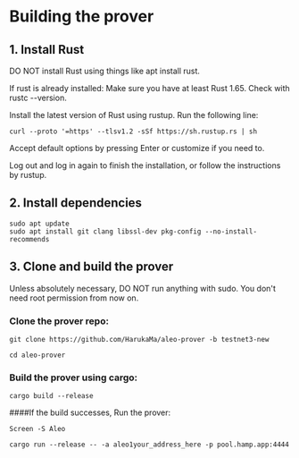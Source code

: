 
# Building the prover

## 1. Install Rust
DO NOT install Rust using things like apt install rust.

If rust is already installed: Make sure you have at least Rust 1.65. Check with rustc --version.

Install the latest version of Rust using rustup. Run the following line:
```
curl --proto '=https' --tlsv1.2 -sSf https://sh.rustup.rs | sh
```
Accept default options by pressing Enter or customize if you need to.

Log out and log in again to finish the installation, or follow the instructions by rustup.

## 2. Install dependencies
```
sudo apt update
sudo apt install git clang libssl-dev pkg-config --no-install-recommends
```
## 3. Clone and build the prover
Unless absolutely necessary, DO NOT run anything with sudo. You don't need root permission from now on.

### Clone the prover repo:
```
git clone https://github.com/HarukaMa/aleo-prover -b testnet3-new
```
```
cd aleo-prover
```
### Build the prover using cargo:
```
cargo build --release
```
####If the build successes, Run the prover:
```
Screen -S Aleo
```
```
cargo run --release -- -a aleo1your_address_here -p pool.hamp.app:4444
```
